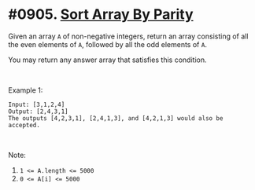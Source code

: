 # #0905. [Sort Array By Parity](https://leetcode.com/problems/sort-array-by-parity/description/) 

Given an array `A` of non-negative integers, return an array consisting of all the even elements of `A`, followed by all the odd elements of `A`.

You may return any answer array that satisfies this condition.

 

Example 1:
    
    
    
    Input: [3,1,2,4]
    Output: [2,4,3,1]
    The outputs [4,2,3,1], [2,4,1,3], and [4,2,1,3] would also be accepted.
    

 

Note:

1. `1 <= A.length <= 5000`
2. `0 <= A[i] <= 5000`